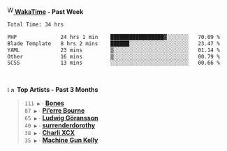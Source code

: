 <img src="https://github.com/dxnter/dxnter/assets/17434202/67b21fa4-d36d-46f9-9dec-f23d976b00ef" alt="WakaTime Logo" width="14" height="18"/><a href="https://wakatime.com/@dxnter" target="_blank"><strong> WakaTime</strong></a><strong> - Past Week</strong>

<!--START_SECTION:waka-->

```txt
Total Time: 34 hrs

PHP              24 hrs 1 min    █████████████████▓░░░░░░░   70.09 %
Blade Template   8 hrs 2 mins    ██████░░░░░░░░░░░░░░░░░░░   23.47 %
YAML             23 mins         ▒░░░░░░░░░░░░░░░░░░░░░░░░   01.14 %
Other            16 mins         ▒░░░░░░░░░░░░░░░░░░░░░░░░   00.79 %
SCSS             13 mins         ░░░░░░░░░░░░░░░░░░░░░░░░░   00.66 %
```

<!--END_SECTION:waka-->

<br/>

<!--START_LASTFM_ARTISTS:{"period": "3month", "rows": 6}-->
<a href="https://last.fm" target="_blank"><img src="https://user-images.githubusercontent.com/17434202/215290617-e793598d-d7c9-428f-9975-156db1ba89cc.svg" alt="Last.fm Logo" width="18" height="13"/></a> **Top Artists - Past 3 Months**

> `111 ▶️` ∙ **[Bones](https://www.last.fm/music/Bones)**<br/>
> `87 ▶️` ∙ **[Pi’erre Bourne](https://www.last.fm/music/Pi%E2%80%99erre+Bourne)**<br/>
> `65 ▶️` ∙ **[Ludwig Göransson](https://www.last.fm/music/Ludwig+G%C3%B6ransson)**<br/>
> `40 ▶️` ∙ **[surrenderdorothy](https://www.last.fm/music/surrenderdorothy)**<br/>
> `38 ▶️` ∙ **[Charli XCX](https://www.last.fm/music/Charli+XCX)**<br/>
> `35 ▶️` ∙ **[Machine Gun Kelly](https://www.last.fm/music/Machine+Gun+Kelly)**<br/>
<!--END_LASTFM_ARTISTS-->
